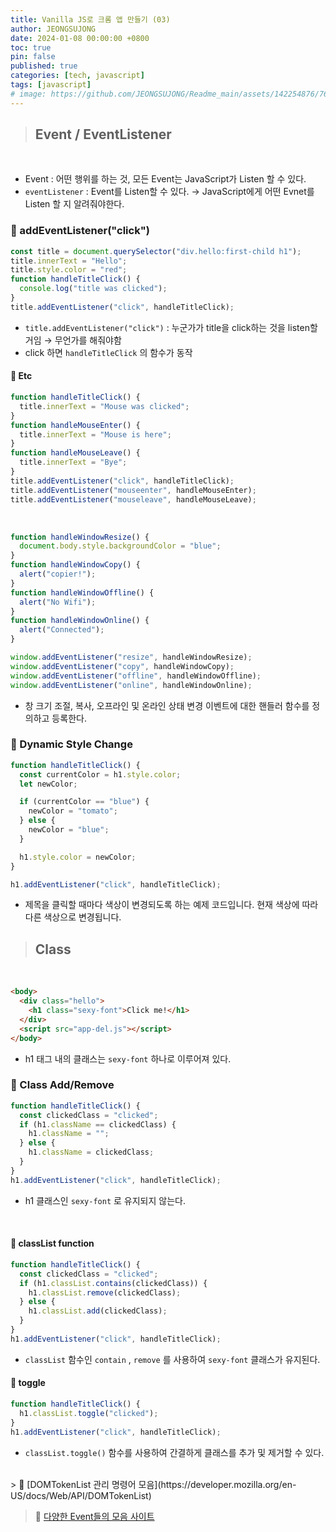 ```yaml
---
title: Vanilla JS로 크롬 앱 만들기 (03)
author: JEONGSUJONG
date: 2024-01-08 00:00:00 +0800
toc: true
pin: false
published: true
categories: [tech, javascript]
tags: [javascript]
# image: https://github.com/JEONGSUJONG/Readme_main/assets/142254876/7607d850-fd45-47a2-9bc2-7c2983db77f1
---
```


> ## Event / EventListener

<br>

- Event : 어떤 행위를 하는 것, 모든 Event는 JavaScript가 Listen 할 수 있다.
- `eventListener` : Event를 Listen할 수 있다. → JavaScript에게 어떤 Evnet를 Listen 할 지 알려줘야한다.

### 🧷 addEventListener("click")

```javascript
const title = document.querySelector("div.hello:first-child h1");
title.innerText = "Hello";
title.style.color = "red";
function handleTitleClick() {
  console.log("title was clicked");
}
title.addEventListener("click", handleTitleClick);
```

- `title.addEventListener("click")` : 누군가가 title을 click하는 것을 listen할 거임 → 무언가를 해줘야함
- click 하면 `handleTitleClick` 의 함수가 동작

<!-- ![addEventListener("click")](https://github.com/JEONGSUJONG/Readme_main/assets/142254876/f16b9c46-5ade-4a41-ac61-5bf7de543909){: width="350" height="350" .normal} -->

#### 📌 Etc

```javascript
function handleTitleClick() {
  title.innerText = "Mouse was clicked";
}
function handleMouseEnter() {
  title.innerText = "Mouse is here";
}
function handleMouseLeave() {
  title.innerText = "Bye";
}
title.addEventListener("click", handleTitleClick);
title.addEventListener("mouseenter", handleMouseEnter);
title.addEventListener("mouseleave", handleMouseLeave);
```

<!-- ![addEventListener-etc](https://github.com/JEONGSUJONG/Readme_main/assets/142254876/11a9c764-9d3c-46f7-90fc-e57bbc268fa9){: width="350" height="350" .normal} -->

<br>

```javascript
function handleWindowResize() {
  document.body.style.backgroundColor = "blue";
}
function handleWindowCopy() {
  alert("copier!");
}
function handleWindowOffline() {
  alert("No Wifi");
}
function handleWindowOnline() {
  alert("Connected");
}

window.addEventListener("resize", handleWindowResize);
window.addEventListener("copy", handleWindowCopy);
window.addEventListener("offline", handleWindowOffline);
window.addEventListener("online", handleWindowOnline);
```

- 창 크기 조절, 복사, 오프라인 및 온라인 상태 변경 이벤트에 대한 핸들러 함수를 정의하고 등록한다.

### 🧷 Dynamic Style Change

```javascript
function handleTitleClick() {
  const currentColor = h1.style.color;
  let newColor;

  if (currentColor == "blue") {
    newColor = "tomato";
  } else {
    newColor = "blue";
  }

  h1.style.color = newColor;
}

h1.addEventListener("click", handleTitleClick);
```

- 제목을 클릭할 때마다 색상이 변경되도록 하는 예제 코드입니다. 현재 색상에 따라 다른 색상으로 변경됩니다.

> ## Class

<br>

```html
<body>
  <div class="hello">
    <h1 class="sexy-font">Click me!</h1>
  </div>
  <script src="app-del.js"></script>
</body>
```

- h1 태그 내의 클래스는 `sexy-font` 하나로 이루어져 있다.

### 🧷 Class Add/Remove

```javascript
function handleTitleClick() {
  const clickedClass = "clicked";
  if (h1.className == clickedClass) {
    h1.className = "";
  } else {
    h1.className = clickedClass;
  }
}
h1.addEventListener("click", handleTitleClick);
```

<!-- ![class_add/remove](https://github.com/JEONGSUJONG/Readme_main/assets/142254876/f64fa159-8c88-4656-8cb3-066f98a303e6){: width="350" height="350" .normal} -->

- h1 클래스인 `sexy-font` 로 유지되지 않는다.

<br>

#### 📌 classList function

```javascript
function handleTitleClick() {
  const clickedClass = "clicked";
  if (h1.classList.contains(clickedClass)) {
    h1.classList.remove(clickedClass);
  } else {
    h1.classList.add(clickedClass);
  }
}
h1.addEventListener("click", handleTitleClick);
```

<!-- ![class_add/remove using classList](https://github.com/JEONGSUJONG/Readme_main/assets/142254876/219c50f8-1594-4de1-9186-73a0e621ccf0){: width="350" height="350" .normal} -->

- `classList` 함수인 `contain` , `remove` 를 사용하여 `sexy-font` 클래스가 유지된다.

#### 📌 toggle

```javascript
function handleTitleClick() {
  h1.classList.toggle("clicked");
}
h1.addEventListener("click", handleTitleClick);
```

- `classList.toggle()` 함수를 사용하여 간결하게 클래스를 추가 및 제거할 수 있다.

<br>
> 🌱 [DOMTokenList 관리 명령어 모음](https://developer.mozilla.org/en-US/docs/Web/API/DOMTokenList)

> 🌱 [다양한 Event들의 모음 사이트](https://developer.mozilla.org/ko/docs/Web/API/Window#%EC%9D%B4%EB%B2%A4%ED%8A%B8)
